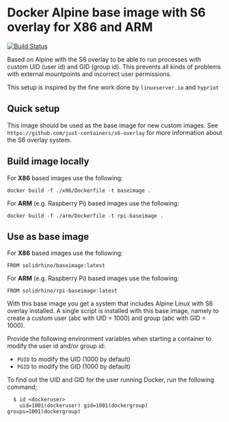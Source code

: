 # Docker Alpine base image with S6 overlay for X86 and ARM 

[![Build Status](https://travis-ci.com/SolidRhino/docker-baseimage.svg?branch=master)](https://travis-ci.com/SolidRhino/docker-baseimage)

Based on Alpine with the S6 overlay to be able to run processes with custom UID (user id) and GID (group id). This prevents all kinds of problems with external mountpoints and incorrect user permissions.

This setup is inspired by the fine work done by `linuxserver.io` and `hypriot`

## Quick setup

This image should be used as the base image for new custom images. See `https://github.com/just-containers/s6-overlay` for more information about the S6 overlay system.

## Build image locally

For **X86** based images use the following:
```
docker build -f ./x86/Dockerfile -t baseimage .
```

For **ARM** (e.g. Raspberry Pi) based images use the following:
```
docker build -f ./arm/Dockerfile -t rpi-baseimage .
```

## Use as base image

For **X86** based images use the following:
```
FROM solidrhino/baseimage:latest
```

For **ARM** (e.g. Raspberry Pi) based images use the following:
```
FROM solidrhino/rpi-baseimage:latest
```

With this base image you get a system that includes Alpine Linux with S6 overlay installed. A single script is installed with this base image, namely to create a custom user (abc with UID = 1000) and group (abc with GID = 1000).

Provide the following environment variables when starting a container to modify the user id and/or group id:
* `PUID` to modify the UID (1000 by default)
* `PGID` to modify the GID (1000 by default)

To find out the UID and GID for the user running Docker, run the following command;

```
  $ id <dockeruser>
    uid=1001(dockeruser) gid=1001(dockergroup) groups=1001(dockergroup)
```